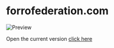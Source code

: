 # forrofederation.com

![Preview](https://github.com/DanielRolfs/media/blob/main/fofed/readme.gif)

Open the current version [click here](https://forrofederation.com)
